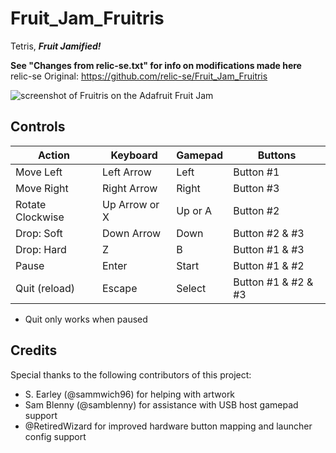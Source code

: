 # Fruit_Jam_Fruitris
Tetris, _**Fruit Jamified!**_

**See "Changes from relic-se.txt" for info on modifications made here**  
relic-se Original: https://github.com/relic-se/Fruit_Jam_Fruitris  

![screenshot of Fruitris on the Adafruit Fruit Jam](assets/screenshot.png)

## Controls

| Action           | Keyboard      | Gamepad | Buttons             |
|------------------|---------------|---------|---------------------|
| Move Left        | Left Arrow    | Left    | Button #1           |
| Move Right       | Right Arrow   | Right   | Button #3           |
| Rotate Clockwise | Up Arrow or X | Up or A | Button #2           |
| Drop: Soft       | Down Arrow    | Down    | Button #2 & #3      |
| Drop: Hard       | Z             | B       | Button #1 & #3      |
| Pause            | Enter         | Start   | Button #1 & #2      |
| Quit (reload)    | Escape        | Select  | Button #1 & #2 & #3 |
* Quit only works when paused

## Credits

Special thanks to the following contributors of this project:
- S. Earley (@sammwich96) for helping with artwork
- Sam Blenny (@samblenny) for assistance with USB host gamepad support
- @RetiredWizard for improved hardware button mapping and launcher config support
